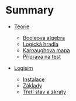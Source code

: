 # Summary

- [Teorie]()
    - [Booleova algebra](./booleova-algebra.md)
    - [Logická hradla](./hradla.md)
    - [Karnaughova mapa](./karnaughova-mapa.md)
    - [Příprava na test](./teorie-priprava-test.md)

- [Logisim]()
    - [Instalace](./logisim-instalace.md)
    - [Základy](./logisim-zaklady.md)
    - [Třetí stav a zkraty](./stavy.md)
